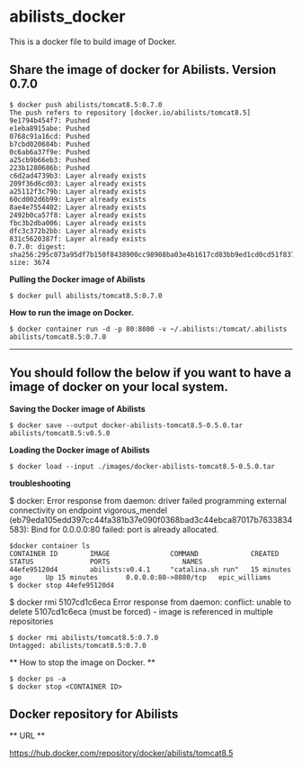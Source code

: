 # abilists_docker
This is a docker file to build image of Docker.

## Share the image of docker for Abilists. Version 0.7.0

```
$ docker push abilists/tomcat8.5:0.7.0
The push refers to repository [docker.io/abilists/tomcat8.5]
9e1794b454f7: Pushed 
e1eba8915abe: Pushed 
0768c91a16cd: Pushed 
b7cbd020684b: Pushed 
0c6ab6a37f9e: Pushed 
a25cb9b66eb3: Pushed 
223b1280686b: Pushed 
c6d2ad4739b3: Layer already exists 
209f36d6cd03: Layer already exists 
a25112f3c79b: Layer already exists 
60cd002d6b99: Layer already exists 
8ae4e7554402: Layer already exists 
2492b0ca57f8: Layer already exists 
fbc3b2dba006: Layer already exists 
dfc3c372b2bb: Layer already exists 
831c5620387f: Layer already exists 
0.7.0: digest: sha256:295c073a95df7b150f8438900cc98908ba03e4b1617cd83bb9ed1cd0cd51f837 size: 3674
```

**Pulling the Docker image of Abilists**

```
$ docker pull abilists/tomcat8.5:0.7.0
```

**How to run the image on Docker.**

```
$ docker container run -d -p 80:8080 -v ~/.abilists:/tomcat/.abilists abilists/tomcat8.5:0.7.0
```
---

## You should follow the below if you want to have a image of docker on your local system.

**Saving the Docker image of Abilists**

```
$ docker save --output docker-abilists-tomcat8.5-0.5.0.tar abilists/tomcat8.5:v0.5.0
```

**Loading the Docker image of Abilists**

```
$ docker load --input ./images/docker-abilists-tomcat8.5-0.5.0.tar
```

**troubleshooting**

$ docker: Error response from daemon: driver failed programming external connectivity on endpoint vigorous_mendel (eb79eda105edd397cc44fa381b37e090f0368bad3c44ebca87017b7633834583): Bind for 0.0.0.0:80 failed: port is already allocated.

```
$docker container ls
CONTAINER ID        IMAGE               COMMAND             CREATED             STATUS              PORTS                  NAMES
44efe95120d4        abilists:v0.4.1     "catalina.sh run"   15 minutes ago      Up 15 minutes       0.0.0.0:80->8080/tcp   epic_williams
$ docker stop 44efe95120d4
```
$ docker rmi 5107cd1c6eca
Error response from daemon: conflict: unable to delete 5107cd1c6eca (must be forced) - image is referenced in multiple repositories

```
$ docker rmi abilists/tomcat8.5:0.7.0
Untagged: abilists/tomcat8.5:0.7.0
```

** How to stop the image on Docker. **

```
$ docker ps -a
$ docker stop <CONTAINER ID>
```

## Docker repository for Abilists
** URL **

https://hub.docker.com/repository/docker/abilists/tomcat8.5
